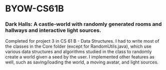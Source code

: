 # BYOW-CS61B
### Dark Halls: A castle-world with randomly generated rooms and hallways and interactive light sources.
Completed for project 3 in CS 61 B - Data Structures. I had to write most of the classes in the Core folder (except for  RandomUtils.java), which use various data structures and algorithms studied in the class to randomly create a world given a seed by the user. I implemented other features as well, such as saving/loading the world, a moving avatar, and light sources. 

